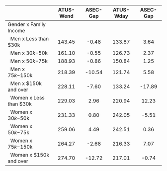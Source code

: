
|                      |    ATUS-Wend |     ASEC-Gap |    ATUS-Wday |     ASEC-Gap |
| -------------------- | :----------: | :----------: | :----------: | :----------: |
| Gender x Family Income |              |              |              |              |
| &nbsp;&nbsp;Men x Less than $30k |       143.45 |        -0.48 |       133.87 |         3.64 |
| &nbsp;&nbsp;Men x $30k-$50k |       161.10 |        -0.55 |       126.73 |         2.37 |
| &nbsp;&nbsp;Men x $50k-$75k |       188.93 |        -0.86 |       150.84 |         1.25 |
| &nbsp;&nbsp;Men x $75k-$150k |       218.39 |       -10.54 |       121.74 |         5.58 |
| &nbsp;&nbsp;Men x $150k and over |       228.11 |        -7.60 |       133.24 |       -17.89 |
| &nbsp;&nbsp;Women x Less than $30k |       229.03 |         2.96 |       220.94 |        12.23 |
| &nbsp;&nbsp;Women x $30k-$50k |       231.33 |         0.80 |       242.05 |        -5.51 |
| &nbsp;&nbsp;Women x $50k-$75k |       259.06 |         4.49 |       242.51 |         0.36 |
| &nbsp;&nbsp;Women x $75k-$150k |       264.27 |        -2.68 |       216.33 |         7.07 |
| &nbsp;&nbsp;Women x $150k and over |       274.70 |       -12.72 |       217.01 |        -0.74 |

